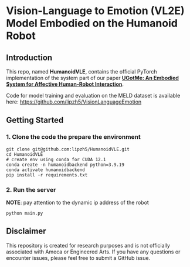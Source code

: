 # Vision-Language to Emotion (VL2E) Model Embodied on the Humanoid Robot

## Introduction
This repo, named **HumanoidVLE**, contains the official PyTorch implementation of the system part of our paper [**UGotMe: An Embodied System for Affective Human-Robot Interaction**](https://arxiv.org/pdf/2410.18373).

Code for model training and evaluation on the MELD dataset is available here: https://github.com/lipzh5/VisionLanguageEmotion


## Getting Started

### 1. Clone the code the prepare the environment 
```
git clone git@github.com:lipzh5/HumanoidVLE.git
cd HumanoidVLE
# create env using conda for CUDA 12.1
conda create -n humanoidbackend python=3.9.19 
conda activate humanoidbackend
pip install -r requirements.txt

```

### 2. Run the server
**NOTE**: pay attention to the dynamic ip address of the robot 
```
python main.py  
```

## Disclaimer

This repository is created for research purposes and is not officially associated with Ameca or Engineered Arts. If you have any questions or encounter issues, please feel free to submit a GitHub issue.


